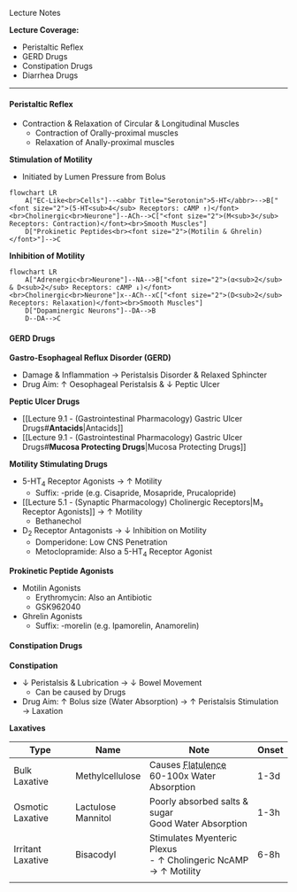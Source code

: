 Lecture Notes

**Lecture Coverage:**
- Peristaltic Reflex
- GERD Drugs
- Constipation Drugs
- Diarrhea Drugs

---
#### **Peristaltic Reflex**
- Contraction & Relaxation of Circular & Longitudinal Muscles
	- Contraction of Orally-proximal muscles
	- Relaxation of Anally-proximal muscles

**Stimulation of Motility**
- Initiated by Lumen Pressure from Bolus
```mermaid
flowchart LR
	A["EC-Like<br>Cells"]--<abbr Title="Serotonin">5-HT</abbr>-->B["<font size="2">(5-HT<sub>4</sub> Receptors: cAMP ↑)</font><br>Cholinergic<br>Neurone"]--ACh-->C["<font size="2">(M<sub>3</sub> Receptors: Contraction)</font><br>Smooth Muscles"]
	D["Prokinetic Peptides<br><font size="2">(Motilin & Ghrelin)</font>"]-->C
```

**Inhibition of Motility**
```mermaid
flowchart LR
	A["Adrenergic<br>Neurone"]--NA-->B["<font size="2">(α<sub>2</sub> & D<sub>2</sub> Receptors: cAMP ↓)</font><br>Cholinergic<br>Neurone"]x--ACh--xC["<font size="2">(D<sub>2</sub> Receptors: Relaxation)</font><br>Smooth Muscles"]
	D["Dopaminergic Neurons"]--DA-->B
	D--DA-->C
```


#### **GERD Drugs**
**Gastro-Esophageal Reflux Disorder (GERD)**
- Damage & Inflammation → Peristalsis Disorder & Relaxed Sphincter
-  Drug Aim: ↑ Oesophageal Peristalsis & ↓ Peptic Ulcer

**Peptic Ulcer Drugs**
- [[Lecture 9.1 - (Gastrointestinal Pharmacology) Gastric Ulcer Drugs#**Antacids**|Antacids]]
- [[Lecture 9.1 - (Gastrointestinal Pharmacology) Gastric Ulcer Drugs#**Mucosa Protecting Drugs**|Mucosa Protecting Drugs]]

**Motility Stimulating Drugs**
- 5-HT<sub>4</sub> Receptor Agonists → ↑ Motility
	- Suffix: -pride (e.g. Cisapride, Mosapride, Prucalopride)
- [[Lecture 5.1 - (Synaptic Pharmacology) Cholinergic Receptors|M₃ Receptor Agonists]] → ↑ Motility
	- Bethanechol
- D<sub>2</sub> Receptor Antagonists → ↓ Inhibition on Motility
	- Domperidone: Low CNS Penetration
	- Metoclopramide: Also a 5-HT<sub>4</sub> Receptor Agonist

**Prokinetic Peptide Agonists**
- Motilin Agonists
	- Erythromycin: Also an Antibiotic
	- GSK962040
- Ghrelin Agonists
	- Suffix: -morelin (e.g. Ipamorelin, Anamorelin)


#### **Constipation Drugs**
**Constipation**
- ↓ Peristalsis & Lubrication → ↓ Bowel Movement
	- Can be caused by Drugs
- Drug Aim: ↑ Bolus size (Water Absorption) → ↑ Peristalsis Stimulation → Laxation

**Laxatives**

| Type              | Name                  | Note                                                                       | Onset |
| ----------------- | --------------------- | -------------------------------------------------------------------------- | ----- |
| Bulk Laxative     | Methylcellulose       | Causes <abbr Title="Farting">Flatulence</abbr><br>60-100x Water Absorption | 1-3d  |
| Osmotic Laxative  | Lactulose<br>Mannitol | Poorly absorbed salts & sugar<br>Good Water Absorption                     | 1-3h  |
| Irritant Laxative | Bisacodyl             | Stimulates Myenteric Plexus<br>- ↑ Cholingeric NcAMP → ↑ Motility          | 6-8h  |
|                   |                       |                                                                            |       |
